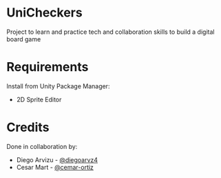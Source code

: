 # UniCheckers

Project to learn and practice tech and collaboration skills to build a digital board game

# Requirements

Install from Unity Package Manager:

- 2D Sprite Editor


# Credits

Done in collaboration by:

* Diego Arvizu - [@diegoarvz4](https://github.com/diegoarvz4)
* Cesar Mart - [@cemar-ortiz](https://github.com/cemar-ortiz)

